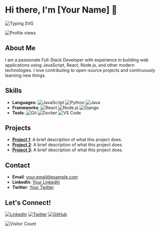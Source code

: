 # Hi there, I'm [Your Name] 👋

![Typing SVG](https://readme-typing-svg.herokuapp.com?font=Fira+Code&duration=4000&pause=1000&color=blue&width=435&lines=Full-Stack+Developer;Open-Source+Enthusiast;Lifelong+Learner)

![Profile views](https://gpvc.arturio.dev/[YourUsername])

## About Me

I am a passionate Full-Stack Developer with experience in building web applications using JavaScript, React, Node.js, and other modern technologies. I love contributing to open-source projects and continuously learning new things.

## Skills

- **Languages**: ![JavaScript](https://img.shields.io/badge/-JavaScript-black?style=flat-square&logo=javascript) ![Python](https://img.shields.io/badge/-Python-black?style=flat-square&logo=python) ![Java](https://img.shields.io/badge/-Java-black?style=flat-square&logo=java)
- **Frameworks**: ![React](https://img.shields.io/badge/-React-black?style=flat-square&logo=react) ![Node.js](https://img.shields.io/badge/-Node.js-black?style=flat-square&logo=node.js) ![Django](https://img.shields.io/badge/-Django-black?style=flat-square&logo=django)
- **Tools**: ![Git](https://img.shields.io/badge/-Git-black?style=flat-square&logo=git) ![Docker](https://img.shields.io/badge/-Docker-black?style=flat-square&logo=docker) ![VS Code](https://img.shields.io/badge/-VS%20Code-black?style=flat-square&logo=visual-studio-code)

## Projects

- [**Project 1**](https://github.com/[YourUsername]/project1): A brief description of what this project does.
- [**Project 2**](https://github.com/[YourUsername]/project2): A brief description of what this project does.
- [**Project 3**](https://github.com/[YourUsername]/project3): A brief description of what this project does.

## Contact

- **Email**: [your.email@example.com](mailto:your.email@example.com)
- **LinkedIn**: [Your LinkedIn](https://www.linkedin.com/in/yourprofile)
- **Twitter**: [Your Twitter](https://twitter.com/yourprofile)

## Let's Connect!

[![LinkedIn](https://img.shields.io/badge/-LinkedIn-blue?style=flat-square&logo=linkedin)](https://www.linkedin.com/in/yourprofile)
[![Twitter](https://img.shields.io/badge/-Twitter-blue?style=flat-square&logo=twitter)](https://twitter.com/yourprofile)
[![GitHub](https://img.shields.io/badge/-GitHub-black?style=flat-square&logo=github)](https://github.com/yourusername)

![Visitor Count](https://profile-counter.glitch.me/{yourusername}/count.svg)
